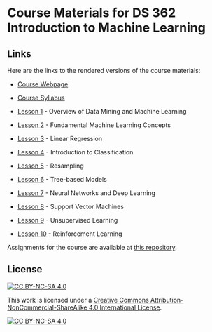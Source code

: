 # Course Materials for DS 362 Introduction to Machine Learning

## Links

Here are the links to the rendered versions of the course materials:

- [Course Webpage](https://knowledge-discovery.netlify.app/)

- [Course Syllabus](https://knowledge-discovery.netlify.app/syllabus)

- [Lesson 1](https://knowledge-discovery.netlify.app/lesson01/) - Overview of Data Mining and Machine Learning

- [Lesson 2](https://knowledge-discovery.netlify.app/lesson02/) - Fundamental Machine Learning Concepts

- [Lesson 3](https://knowledge-discovery.netlify.app/lesson03/) - Linear Regression

- [Lesson 4](https://knowledge-discovery.netlify.app/lesson04/) - Introduction to Classification

- [Lesson 5](https://knowledge-discovery.netlify.app/lesson05/) - Resampling

- [Lesson 6](https://knowledge-discovery.netlify.app/lesson06/) - Tree-based Models

- [Lesson 7](https://knowledge-discovery.netlify.app/lesson07/) - Neural Networks and Deep Learning

- [Lesson 8](https://knowledge-discovery.netlify.app/lesson08/) - Support Vector Machines

- [Lesson 9](https://knowledge-discovery.netlify.app/lesson09/) - Unsupervised Learning

- [Lesson 10](https://knowledge-discovery.netlify.app/lesson10/) - Reinforcement Learning

Assignments for the course are available at [this repository](https://github.com/jmgraham30/ds_201_assignments).

## License

[![CC BY-NC-SA 4.0][cc-by-nc-sa-shield]][cc-by-nc-sa]

This work is licensed under a
[Creative Commons Attribution-NonCommercial-ShareAlike 4.0 International License][cc-by-nc-sa].

[![CC BY-NC-SA 4.0][cc-by-nc-sa-image]][cc-by-nc-sa]

[cc-by-nc-sa]: http://creativecommons.org/licenses/by-nc-sa/4.0/
[cc-by-nc-sa-image]: https://licensebuttons.net/l/by-nc-sa/4.0/88x31.png
[cc-by-nc-sa-shield]: https://img.shields.io/badge/License-CC%20BY--NC--SA%204.0-lightgrey.svg